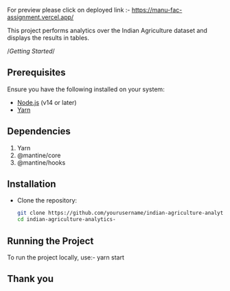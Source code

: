 For preview please click on deployed link :- https://manu-fac-assignment.vercel.app/

This project performs analytics over the Indian Agriculture dataset and displays the results in tables.

/*Getting Started*/

## Prerequisites

Ensure you have the following installed on your system:
- [Node.js](https://nodejs.org/) (v14 or later)
- [Yarn](https://yarnpkg.com/)

## Dependencies 
1. Yarn
2. @mantine/core
3. @mantine/hooks



## Installation

 - Clone the repository:
   ```bash
   git clone https://github.com/yourusername/indian-agriculture-analytics.git
   cd indian-agriculture-analytics-
## Running the Project

  To run the project locally, use:-
   yarn start


   ## Thank you 

   
